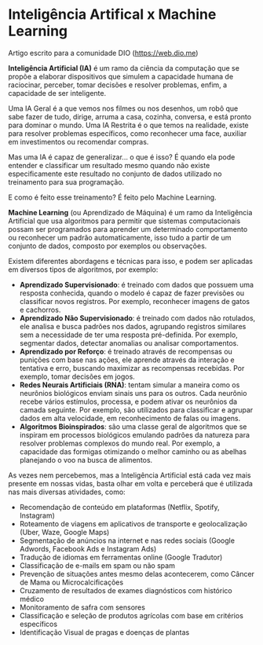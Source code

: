 # Inteligência Artifical x Machine Learning
Artigo escrito para a comunidade DIO (https://web.dio.me)

**Inteligência Artificial (IA)** é um ramo da ciência da computação que se propõe a elaborar dispositivos que simulem a capacidade humana de raciocinar, perceber, tomar decisões e resolver problemas, enfim, a capacidade de ser inteligente.

Uma IA Geral é a que vemos nos filmes ou nos desenhos, um robô que sabe fazer de tudo, dirige, arruma a casa, cozinha, conversa, e está pronto para dominar o mundo. Uma IA Restrita é o que temos na realidade, existe para resolver problemas específicos, como reconhecer uma face, auxiliar em investimentos ou recomendar compras. 

Mas uma IA é capaz de generalizar... o que é isso? É quando ela pode entender e classificar um resultado mesmo quando não existe especificamente este resultado no conjunto de dados utilizado no treinamento para sua programação.

E como é feito esse treinamento? É feito pelo Machine Learning.

**Machine Learning** (ou Aprendizado de Máquina) é um ramo da Inteligência Artificial que usa algoritmos para permitir que sistemas computacionais possam ser programados para aprender um determinado comportamento ou reconhecer um padrão automaticamente, isso tudo a partir de um conjunto de dados, composto por exemplos ou observações.

Existem diferentes abordagens e técnicas para isso, e podem ser aplicadas em diversos tipos de algoritmos, por exemplo:

* **Aprendizado Supervisionado**: é treinado com dados que possuem uma resposta conhecida, quando o modelo é capaz de fazer previsões ou classificar novos registros. Por exemplo, reconhecer imagens de gatos e cachorros.
* **Aprendizado Não Supervisionado**: é treinado com dados não rotulados, ele analisa e busca padrões nos dados, agrupando registros similares sem a necessidade de ter uma resposta pré-definida. Por exemplo, segmentar dados, detectar anomalias ou analisar comportamentos.
* **Aprendizado por Reforço**: é treinado através de recompensas ou punições com base nas ações, ele aprende através da interação e tentativa e erro, buscando maximizar as recompensas recebidas. Por exemplo, tomar decisões em jogos.
* **Redes Neurais Artificiais (RNA)**: tentam simular a maneira como os neurônios biológicos enviam sinais uns para os outros. Cada neurônio recebe vários estímulos, processa, e podem ativar os neurônios da camada seguinte. Por exemplo, são utilizados para classificar e agrupar dados em alta velocidade, em reconhecimento de falas ou imagens.
* **Algoritmos Bioinspirados**: são uma classe geral de algoritmos que se inspiram em processos biológicos emulando padrões da natureza para resolver problemas complexos do mundo real. Por exemplo, a capacidade das formigas otimizando o melhor caminho ou as abelhas planejando o voo na busca de alimentos.
 
As vezes nem percebemos, mas a Inteligência Artificial está cada vez mais presente em nossas vidas, basta olhar em volta e perceberá que é utilizada nas mais diversas atividades, como:

* Recomendação de conteúdo em plataformas (Netflix, Spotify, Instagram)
* Roteamento de viagens em aplicativos de transporte e geolocalização (Uber, Waze, Google Maps)
* Segmentação de anúncios na internet e nas redes sociais (Google Adwords, Facebook Ads e Instagram Ads)
* Tradução de idiomas em ferramentas online (Google Tradutor)
* Classificação de e-mails em spam ou não spam
* Prevenção de situações antes mesmo delas acontecerem, como Câncer de Mama ou Microcalcificações
* Cruzamento de resultados de exames diagnósticos com histórico médico
* Monitoramento de safra com sensores
* Classificação e seleção de produtos agrícolas com base em critérios específicos
* Identificação Visual de pragas e doenças de plantas
